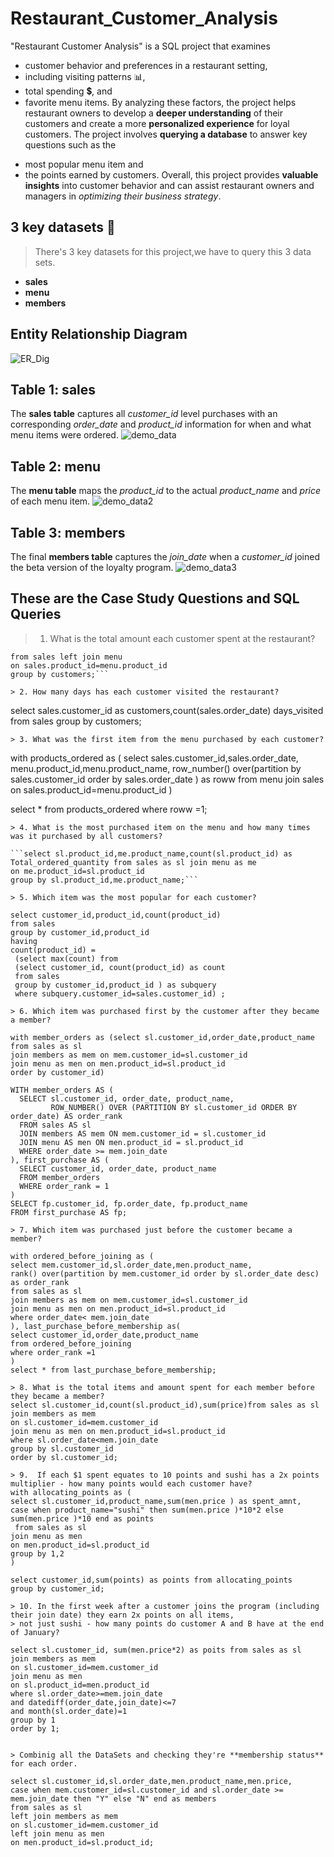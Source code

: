 # Restaurant_Customer_Analysis
"Restaurant Customer Analysis" is a SQL project that examines 
* customer behavior and preferences in a restaurant setting,
* including visiting patterns :bar_chart:, 
* total spending :heavy_dollar_sign:, and 
* favorite menu items. 
By analyzing these factors, the project helps restaurant owners to develop a **deeper understanding** of their customers and create a more **personalized experience** for loyal customers. The project involves **querying a database** to answer key questions such as the 
+ most popular menu item and 
+ the points earned by customers. 
Overall, this project provides **valuable insights** into customer behavior and can assist restaurant owners and managers in _optimizing their business strategy_.

## 3 key datasets :file_folder:
> There's 3 key datasets for this project,we have to query this 3 data sets.
* **sales**
* **menu**
* **members**

## Entity Relationship Diagram
![ER_Dig](https://user-images.githubusercontent.com/108252662/233406294-29077925-57ed-4121-b68d-ab9fd1459769.png)

## Table 1: sales
The **sales table** captures all _customer_id_ level purchases with an corresponding _order_date_ and _product_id_ information for 
when and what menu items were ordered.
![demo_data](https://user-images.githubusercontent.com/108252662/233407002-a9a4452f-5944-41e7-ac92-ab59332f872f.png)

## Table 2: menu
The **menu table** maps the _product_id_ to the actual _product_name_ and _price_ of each menu item.
![demo_data2](https://user-images.githubusercontent.com/108252662/233407615-f40d8713-8ae2-4084-b605-3b30cfc72101.png)

## Table 3: members
The final **members table** captures the _join_date_ when a _customer_id_ joined the beta version of the  loyalty program.
![demo_data3](https://user-images.githubusercontent.com/108252662/233408291-4ea1a04a-e4f5-4627-897e-1d6837336bce.png)


## These are the Case Study Questions and SQL Queries

> 1. What is the total amount each customer spent at the restaurant?

```select sales.customer_id as customers,sum(menu.price) as spent_amount
from sales left join menu
on sales.product_id=menu.product_id
group by customers;```

> 2. How many days has each customer visited the restaurant?

```
select sales.customer_id as customers,count(sales.order_date) days_visited
from sales
group by customers;
```
> 3. What was the first item from the menu purchased by each customer?

```
with products_ordered as (
select sales.customer_id,sales.order_date, menu.product_id,menu.product_name,
row_number() over(partition by sales.customer_id order by sales.order_date ) as roww
 from menu
join sales
on sales.product_id=menu.product_id
)

select * from products_ordered
where roww =1;
```
> 4. What is the most purchased item on the menu and how many times was it purchased by all customers?

```select sl.product_id,me.product_name,count(sl.product_id) as Total_ordered_quantity from sales as sl join menu as me 
on me.product_id=sl.product_id
group by sl.product_id,me.product_name;```

> 5. Which item was the most popular for each customer?

select customer_id,product_id,count(product_id)
from sales
group by customer_id,product_id 
having 
count(product_id) =
 (select max(count) from 
 (select customer_id, count(product_id) as count 
 from sales
 group by customer_id,product_id ) as subquery
 where subquery.customer_id=sales.customer_id) ;

> 6. Which item was purchased first by the customer after they became a member?

with member_orders as (select sl.customer_id,order_date,product_name from sales as sl
join members as mem on mem.customer_id=sl.customer_id
join menu as men on men.product_id=sl.product_id
order by customer_id)

WITH member_orders AS (
  SELECT sl.customer_id, order_date, product_name,
         ROW_NUMBER() OVER (PARTITION BY sl.customer_id ORDER BY order_date) AS order_rank
  FROM sales AS sl
  JOIN members AS mem ON mem.customer_id = sl.customer_id
  JOIN menu AS men ON men.product_id = sl.product_id
  WHERE order_date >= mem.join_date
), first_purchase AS (
  SELECT customer_id, order_date, product_name
  FROM member_orders
  WHERE order_rank = 1
)
SELECT fp.customer_id, fp.order_date, fp.product_name
FROM first_purchase AS fp;

> 7. Which item was purchased just before the customer became a member?

with ordered_before_joining as (
select mem.customer_id,sl.order_date,men.product_name,
rank() over(partition by mem.customer_id order by sl.order_date desc) as order_rank
from sales as sl
join members as mem on mem.customer_id=sl.customer_id
join menu as men on men.product_id=sl.product_id
where order_date< mem.join_date
), last_purchase_before_membership as(
select customer_id,order_date,product_name
from ordered_before_joining
where order_rank =1
)
select * from last_purchase_before_membership;
 
> 8. What is the total items and amount spent for each member before they became a member?
select sl.customer_id,count(sl.product_id),sum(price)from sales as sl
join members as mem 
on sl.customer_id=mem.customer_id
join menu as men on men.product_id=sl.product_id
where sl.order_date<mem.join_date
group by sl.customer_id
order by sl.customer_id;

> 9.  If each $1 spent equates to 10 points and sushi has a 2x points multiplier - how many points would each customer have?
with allocating_points as (
select sl.customer_id,product_name,sum(men.price ) as spent_amnt,
case when product_name="sushi" then sum(men.price )*10*2 else sum(men.price )*10 end as points
 from sales as sl
join menu as men
on men.product_id=sl.product_id
group by 1,2
)

select customer_id,sum(points) as points from allocating_points
group by customer_id;

> 10. In the first week after a customer joins the program (including their join date) they earn 2x points on all items,
> not just sushi - how many points do customer A and B have at the end of January?

select sl.customer_id, sum(men.price*2) as poits from sales as sl
join members as mem
on sl.customer_id=mem.customer_id
join menu as men
on sl.product_id=men.product_id
where sl.order_date>=mem.join_date
and datediff(order_date,join_date)<=7
and month(sl.order_date)=1
group by 1
order by 1;


> Combinig all the DataSets and checking they're **membership status** for each order.
 
select sl.customer_id,sl.order_date,men.product_name,men.price,
case when mem.customer_id=sl.customer_id and sl.order_date >= mem.join_date then "Y" else "N" end as members
from sales as sl 
left join members as mem
on sl.customer_id=mem.customer_id
left join menu as men
on men.product_id=sl.product_id;
 






